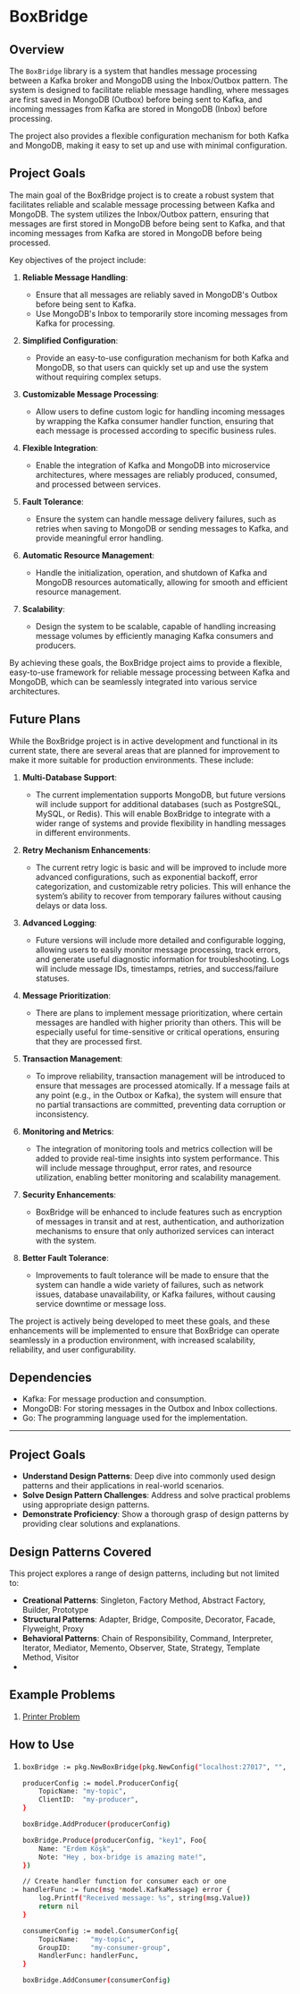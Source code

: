 # BoxBridge

## Overview

The `BoxBridge` library is a system that handles message processing between a Kafka broker and MongoDB using the Inbox/Outbox pattern. The system is designed to facilitate reliable message handling, where messages are first saved in MongoDB (Outbox) before being sent to Kafka, and incoming messages from Kafka are stored in MongoDB (Inbox) before processing.

The project also provides a flexible configuration mechanism for both Kafka and MongoDB, making it easy to set up and use with minimal configuration.

## Project Goals

The main goal of the BoxBridge project is to create a robust system that facilitates reliable and scalable message processing between Kafka and MongoDB. The system utilizes the Inbox/Outbox pattern, ensuring that messages are first stored in MongoDB before being sent to Kafka, and that incoming messages from Kafka are stored in MongoDB before being processed.

Key objectives of the project include:

1. **Reliable Message Handling**:
   - Ensure that all messages are reliably saved in MongoDB's Outbox before being sent to Kafka.
   - Use MongoDB's Inbox to temporarily store incoming messages from Kafka for processing.

2. **Simplified Configuration**:
   - Provide an easy-to-use configuration mechanism for both Kafka and MongoDB, so that users can quickly set up and use the system without requiring complex setups.

3. **Customizable Message Processing**:
   - Allow users to define custom logic for handling incoming messages by wrapping the Kafka consumer handler function, ensuring that each message is processed according to specific business rules.

4. **Flexible Integration**:
   - Enable the integration of Kafka and MongoDB into microservice architectures, where messages are reliably produced, consumed, and processed between services.

5. **Fault Tolerance**:
   - Ensure the system can handle message delivery failures, such as retries when saving to MongoDB or sending messages to Kafka, and provide meaningful error handling.

6. **Automatic Resource Management**:
   - Handle the initialization, operation, and shutdown of Kafka and MongoDB resources automatically, allowing for smooth and efficient resource management.

7. **Scalability**:
   - Design the system to be scalable, capable of handling increasing message volumes by efficiently managing Kafka consumers and producers.

By achieving these goals, the BoxBridge project aims to provide a flexible, easy-to-use framework for reliable message processing between Kafka and MongoDB, which can be seamlessly integrated into various service architectures.


## Future Plans

While the BoxBridge project is in active development and functional in its current state, there are several areas that are planned for improvement to make it more suitable for production environments. These include:

1. **Multi-Database Support**:
   - The current implementation supports MongoDB, but future versions will include support for additional databases (such as PostgreSQL, MySQL, or Redis). This will enable BoxBridge to integrate with a wider range of systems and provide flexibility in handling messages in different environments.

2. **Retry Mechanism Enhancements**:
   - The current retry logic is basic and will be improved to include more advanced configurations, such as exponential backoff, error categorization, and customizable retry policies. This will enhance the system’s ability to recover from temporary failures without causing delays or data loss.

3. **Advanced Logging**:
   - Future versions will include more detailed and configurable logging, allowing users to easily monitor message processing, track errors, and generate useful diagnostic information for troubleshooting. Logs will include message IDs, timestamps, retries, and success/failure statuses.

4. **Message Prioritization**:
   - There are plans to implement message prioritization, where certain messages are handled with higher priority than others. This will be especially useful for time-sensitive or critical operations, ensuring that they are processed first.

5. **Transaction Management**:
   - To improve reliability, transaction management will be introduced to ensure that messages are processed atomically. If a message fails at any point (e.g., in the Outbox or Kafka), the system will ensure that no partial transactions are committed, preventing data corruption or inconsistency.

6. **Monitoring and Metrics**:
   - The integration of monitoring tools and metrics collection will be added to provide real-time insights into system performance. This will include message throughput, error rates, and resource utilization, enabling better monitoring and scalability management.

7. **Security Enhancements**:
   - BoxBridge will be enhanced to include features such as encryption of messages in transit and at rest, authentication, and authorization mechanisms to ensure that only authorized services can interact with the system.

8. **Better Fault Tolerance**:
   - Improvements to fault tolerance will be made to ensure that the system can handle a wide variety of failures, such as network issues, database unavailability, or Kafka failures, without causing service downtime or message loss.


The project is actively being developed to meet these goals, and these enhancements will be implemented to ensure that BoxBridge can operate seamlessly in a production environment, with increased scalability, reliability, and user configurability.


## Dependencies

- Kafka: For message production and consumption.
- MongoDB: For storing messages in the Outbox and Inbox collections.
- Go: The programming language used for the implementation.

---



## Project Goals

- **Understand Design Patterns**: Deep dive into commonly used design patterns and their applications in real-world scenarios.
- **Solve Design Pattern Challenges**: Address and solve practical problems using appropriate design patterns.
- **Demonstrate Proficiency**: Show a thorough grasp of design patterns by providing clear solutions and explanations.

## Design Patterns Covered

This project explores a range of design patterns, including but not limited to:

- **Creational Patterns**: Singleton, Factory Method, Abstract Factory, Builder, Prototype
- **Structural Patterns**: Adapter, Bridge, Composite, Decorator, Facade, Flyweight, Proxy
- **Behavioral Patterns**: Chain of Responsibility, Command, Interpreter, Iterator, Mediator, Memento, Observer, State, Strategy, Template Method, Visitor
- 
## Example Problems
1) [Printer Problem](https://github.com/erdemkosk/i-know-design-paterns/blob/master/src/problems/printer/README.md)

## How to Use

1.
    ```bash
   boxBridge := pkg.NewBoxBridge(pkg.NewConfig("localhost:27017", "", "", "", 0))

	producerConfig := model.ProducerConfig{
		TopicName: "my-topic",
		ClientID:  "my-producer",
	}

	boxBridge.AddProducer(producerConfig)

	boxBridge.Produce(producerConfig, "key1", Foo{
		Name: "Erdem Köşk",
		Note: "Hey , box-bridge is amazing mate!",
	})

	// Create handler function for consumer each or one
	handlerFunc := func(msg *model.KafkaMessage) error {
		log.Printf("Received message: %s", string(msg.Value))
		return nil
	}

	consumerConfig := model.ConsumerConfig{
		TopicName:   "my-topic",
		GroupID:     "my-consumer-group",
		HandlerFunc: handlerFunc,
	}

	boxBridge.AddConsumer(consumerConfig)
    ```


